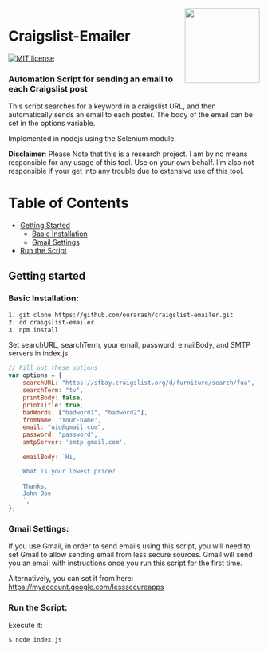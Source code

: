 <img src="https://imgur.com/a/ODAWO" width="150" align="right">

# Craigslist-Emailer

[![MIT license](https://img.shields.io/badge/license-MIT-blue.svg)](https://github.com/ourarash/craigslist-emailer)

### Automation Script for sending an email to each Craigslist post
This script searches for a keyword in a craigslist URL, and then automatically sends an email to each poster. The body of the email can be set in the options variable.

Implemented in nodejs using the Selenium module.


**Disclaimer**: Please Note that this is a research project. I am by no means responsible for any usage of this tool. Use on your own behalf. I’m also not responsible if your  get into any trouble due to extensive use of this tool.


Table of Contents
=================

* [Getting Started](#getting-started)
  * [Basic Installation](#basic-installation)
  * [Gmail Settings](#gmail-settings)
* [Run the Script](#run-the-script)
 
## Getting started

### Basic Installation:

```bash
1. git clone https://github.com/ourarash/craigslist-emailer.git
2. cd craigslist-emailer
3. npm install
```

Set searchURL, searchTerm, your email, password, emailBody, and SMTP servers in index.js

```javascript
// Fill out these options
var options = {
    searchURL: "https://sfbay.craigslist.org/d/furniture/search/fua",   //The page we are searching
    searchTerm: "tv",                                                   //The keyword we are searching
    printBody: false,
    printTitle: true,
    badWords: ["badword1", "badword2"],                                 //Detects bad words in title and body of each text
    fromName: 'Your-name',                                              //Sender name in the email being sent
    email: "uid@gmail.com",                                             //Your email address
    password: "password",                                               //Your password
    smtpServer: 'smtp.gmail.com',                                       //SMTP server. Use smtp.gmail.com for gmail
                                                                        //The body of email sent to each poster
    emailBody: `Hi,                                                     

    What is your lowest price?
    
    Thanks,
    John Doe
    `,
};

```

### Gmail Settings:
If you use Gmail, in order to send emails using this script, you will need to set Gmail to allow sending email from less secure sources.
Gmail will send you an email with instructions once you run this script for the first time.

Alternatively, you can set it from here:
https://myaccount.google.com/lesssecureapps

### Run the Script:
Execute it:

```bash
$ node index.js
```
